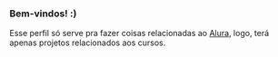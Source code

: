 ### Bem-vindos! :)

Esse perfil só serve pra fazer coisas relacionadas ao [Alura](https://alura.com.br), logo, terá apenas projetos relacionados aos cursos.
